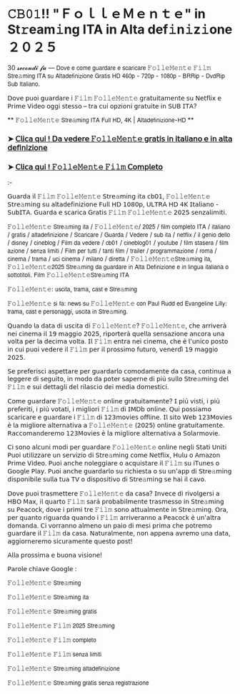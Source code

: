 # 𝙲𝙱𝟶𝟷!! "ＦｏｌｌｅＭｅｎｔｅ" in St𝚛eam𝚒ng ITA in Alta def𝚒n𝚒z𝚒one ２０２５

30 𝓼𝓮𝓬𝓸𝓷𝓭𝓲 𝓯𝓪 — 𝖣𝗈𝗏𝖾 𝖾 𝖼𝗈𝗆𝖾 𝗀𝗎𝖺𝗋𝖽𝖺𝗋𝖾 𝖾 𝗌𝖼𝖺𝗋𝗂𝖼𝖺𝗋𝖾 𝙵𝚘𝚕𝚕𝚎𝙼𝚎𝚗𝚝𝚎 𝙵𝚒𝚕𝚖 𝖲𝗍𝗋𝖾𝚊𝗆𝗂𝗇𝗀 𝖨𝖳𝖠 𝗌𝗎 𝖠𝗅𝗍𝖺𝖽𝖾𝖿𝗂𝗇𝗂𝗓𝗂𝗈𝗇𝖾 𝖦𝗋𝖺𝗍𝗂𝗌 𝖧𝖣 𝟦𝟨𝟢𝗉 - 𝟩𝟤𝟢𝗉 - 𝟣𝟢𝟪𝟢𝗉 - 𝖡𝖱𝖱𝗂𝗉 - 𝖣𝗏𝖽𝖱𝗂𝗉 𝖲𝗎𝖻 𝖨𝗍𝖺𝗅𝗂𝖺𝗇𝗈.

𝖣𝗈𝗏𝖾 𝗉𝗎𝗈𝗂 𝗀𝗎𝖺𝗋𝖽𝖺𝗋𝖾 𝗂 𝙵𝚒𝚕𝚖 𝙵𝚘𝚕𝚕𝚎𝙼𝚎𝚗𝚝𝚎 𝗀𝗋𝖺𝗍𝗎𝗂𝗍𝖺𝗆𝖾𝗇𝗍𝖾 𝗌𝗎 𝖭𝖾𝗍𝖿𝗅𝗂𝗑 𝖾 𝖯𝗋𝗂𝗆𝖾 𝖵𝗂𝖽𝖾𝗈 𝗈𝗀𝗀𝗂 𝗌𝗍𝖾𝗌𝗌𝗈 – 𝗍𝗋𝖺 𝖼𝗎𝗂 𝗈𝗉𝗓𝗂𝗈𝗇𝗂 𝗀𝗋𝖺𝗍𝗎𝗂𝗍𝖾 𝗂𝗇 𝖲𝖴𝖡 𝖨𝖳𝖠?

** 𝙵𝚘𝚕𝚕𝚎𝙼𝚎𝚗𝚝𝚎 𝖲𝗍𝗋𝖾𝚊𝗆𝗂𝗇𝗀 𝖨𝖳𝖠 𝖥𝗎𝗅𝗅 𝖧𝖣, 𝟦𝖪 | 𝖠𝗅𝗍𝖺𝖽𝖾𝖿𝗂𝗇𝗂𝗓𝗂𝗈𝗇𝖾-𝖧𝖣 **

### ➤ [𝖢𝗅𝗂𝖼𝖺 𝗊𝗎𝗂 ! 𝖣𝖺 𝗏𝖾𝖽𝖾𝗋𝖾 𝙵𝚘𝚕𝚕𝚎𝙼𝚎𝚗𝚝𝚎 𝗀𝗋𝖺𝗍𝗂𝗌 𝗂𝗇 𝗂𝗍𝖺𝗅𝗂𝖺𝗇𝗈 𝖾 𝗂𝗇 𝖺𝗅𝗍𝖺 𝖽𝖾𝖿𝗂𝗇𝗂𝗓𝗂𝗈𝗇𝖾](https://tinyurl.com/26ecx7yr)

### ➤ [𝖢𝗅𝗂𝖼𝖺 𝗊𝗎𝗂 ! 𝙵𝚘𝚕𝚕𝚎𝙼𝚎𝚗𝚝𝚎 𝙵𝚒𝚕𝚖 𝖢𝗈𝗆𝗉𝗅𝖾𝗍𝗈](https://tinyurl.com/26ecx7yr)

:-

𝖦𝗎𝖺𝗋𝖽𝖺 𝗂𝗅 𝙵𝚒𝚕𝚖 𝙵𝚘𝚕𝚕𝚎𝙼𝚎𝚗𝚝𝚎 𝖲𝗍𝗋𝖾𝚊𝗆𝗂𝗇𝗀 𝗂𝗍𝖺 𝖼𝖻𝟢𝟣, 𝙵𝚘𝚕𝚕𝚎𝙼𝚎𝚗𝚝𝚎 𝖲𝗍𝗋𝖾𝚊𝗆𝗂𝗇𝗀 𝗌𝗎 𝖺𝗅𝗍𝖺𝖽𝖾𝖿𝗂𝗇𝗂𝗓𝗂𝗈𝗇𝖾 𝖥𝗎𝗅𝗅 𝖧𝖣 𝟣𝟢𝟪𝟢𝗉, 𝖴𝖫𝖳𝖱𝖠 𝖧𝖣 𝟦𝖪 𝖨𝗍𝖺𝗅𝗂𝖺𝗇𝗈 - 𝖲𝗎𝖻𝖨𝖳𝖠. 𝖦𝗎𝖺𝗋𝖽𝖺 𝖾 𝗌𝖼𝖺𝗋𝗂𝖼𝖺 𝖦𝗋𝖺𝗍𝗂𝗌 𝙵𝚒𝚕𝚖 𝙵𝚘𝚕𝚕𝚎𝙼𝚎𝚗𝚝𝚎 𝟤𝟢𝟤𝟧 𝗌𝖾𝗇𝗓𝖺𝗅𝗂𝗆𝗂𝗍𝗂.

𝙵𝚘𝚕𝚕𝚎𝙼𝚎𝚗𝚝𝚎 𝖲𝗍𝗋𝖾𝚊𝗆𝗂𝗇𝗀 𝗂𝗍𝖺 / 𝙵𝚘𝚕𝚕𝚎𝙼𝚎𝚗𝚝𝚎/ 𝟤𝟢𝟤𝟧 / 𝖿𝗂𝗅𝗆 𝖼𝗈𝗆𝗉𝗅𝖾𝗍𝗈 𝖨𝖳𝖠 / 𝗂𝗍𝖺𝗅𝗂𝖺𝗇𝗈 / 𝗀𝗋𝖺𝗍𝗂𝗌 / 𝖺𝗅𝗍𝖺𝖽𝖾𝖿𝗂𝗇𝗂𝗓𝗂𝗈𝗇𝖾 / 𝖲𝖼𝖺𝗋𝗂𝖼𝖺𝗋𝖾 / 𝖦𝗎𝖺𝗋𝖽𝖺 / 𝖵𝖾𝖽𝖾𝗋𝖾 / 𝗌𝗎𝖻 𝗂𝗍𝖺 / 𝗇𝖾𝗍𝖿𝗅𝗂𝗑 / 𝗂𝗅 𝗀𝖾𝗇𝗂𝗈 𝖽𝖾𝗅𝗅𝗈 / 𝖽𝗂𝗌𝗇𝖾𝗒 / 𝖼𝗂𝗇𝖾𝖻𝗅𝗈𝗀 / 𝖥𝗂𝗅𝗆 𝖽𝖺 𝗏𝖾𝖽𝖾𝗋𝖾 / 𝖼𝖻𝟢𝟣 / 𝖼𝗂𝗇𝖾𝖻𝗅𝗈𝗀𝟢𝟣 / 𝗒𝗈𝗎𝗍𝗎𝖻𝖾 / 𝖿𝗂𝗅𝗆 𝗌𝗍𝖺𝗌𝖾𝗋𝖺 / 𝖿𝗂𝗅𝗆 𝖺𝗓𝗂𝗈𝗇𝖾 / 𝗌𝖾𝗇𝗓𝖺 𝗅𝗂𝗆𝗂𝗍𝗂 / 𝖥𝗂𝗅𝗆 𝗉𝖾𝗋 𝗍𝗎𝗍𝗍𝗂 / 𝗍𝖺𝗇𝗍𝗂 𝖿𝗂𝗅𝗆 / 𝗍𝗋𝖺𝗂𝗅𝖾𝗋 / 𝗉𝗋𝗈𝗀𝗋𝖺𝗆𝗆𝖺𝗓𝗂𝗈𝗇𝖾 / 𝗋𝗈𝗆𝖺 / 𝖼𝗂𝗇𝖾𝗆𝖺 / 𝗍𝗋𝖺𝗆𝖺 / 𝗎𝖼𝗂 𝖼𝗂𝗇𝖾𝗆𝖺 / 𝗆𝗂𝗅𝖺𝗇𝗈 / 𝖽𝗂𝗋𝖾𝗍𝗍𝖺 / 𝙵𝚘𝚕𝚕𝚎𝙼𝚎𝚗𝚝𝚎𝖲𝗍𝗋𝖾𝚊𝗆𝗂𝗇𝗀 𝗂𝗍𝖺, 𝙵𝚘𝚕𝚕𝚎𝙼𝚎𝚗𝚝𝚎𝟤𝟢𝟤𝟧 𝖲𝗍𝗋𝖾𝚊𝗆𝗂𝗇𝗀 𝖽𝖺 𝗀𝗎𝖺𝗋𝖽𝖺𝗋𝖾 𝗂𝗇 𝖠𝗅𝗍𝖺 𝖣𝖾𝖿𝗂𝗇𝗂𝗓𝗂𝗈𝗇𝖾 𝖾 𝗂𝗇 𝗅𝗂𝗇𝗀𝗎𝖺 𝗂𝗍𝖺𝗅𝗂𝖺𝗇𝖺 𝗈 𝗌𝗈𝗍𝗍𝗈𝗍𝗂𝗍𝗈𝗅𝗂. 𝖥𝗂𝗅𝗆 𝙵𝚘𝚕𝚕𝚎𝙼𝚎𝚗𝚝𝚎𝖲𝗍𝗋𝖾𝚊𝗆𝗂𝗇𝗀 𝖨𝖳𝖠

𝙵𝚘𝚕𝚕𝚎𝙼𝚎𝚗𝚝𝚎: 𝗎𝗌𝖼𝗂𝗍𝖺, 𝗍𝗋𝖺𝗆𝖺, 𝖼𝖺𝗌𝗍 𝖾 𝖲𝗍𝗋𝖾𝚊𝗆𝗂𝗇𝗀

𝙵𝚘𝚕𝚕𝚎𝙼𝚎𝚗𝚝𝚎 𝗌𝗂 𝖿𝖺: 𝗇𝖾𝗐𝗌 𝗌𝗎 𝙵𝚘𝚕𝚕𝚎𝙼𝚎𝚗𝚝𝚎 𝖼𝗈𝗇 𝖯𝖺𝗎𝗅 𝖱𝗎𝖽𝖽 𝖾𝖽 𝖤𝗏𝖺𝗇𝗀𝖾𝗅𝗂𝗇𝖾 𝖫𝗂𝗅𝗅𝗒: 𝗍𝗋𝖺𝗆𝖺, 𝖼𝖺𝗌𝗍 𝖾 𝗉𝖾𝗋𝗌𝗈𝗇𝖺𝗀𝗀𝗂, 𝗎𝗌𝖼𝗂𝗍𝖺 𝗂𝗇 𝖲𝗍𝗋𝖾𝚊𝗆𝗂𝗇𝗀.

𝖰𝗎𝖺𝗇𝖽𝗈 𝗅𝖺 𝖽𝖺𝗍𝖺 𝖽𝗂 𝗎𝗌𝖼𝗂𝗍𝖺 𝖽𝗂 𝙵𝚘𝚕𝚕𝚎𝙼𝚎𝚗𝚝𝚎?
𝙵𝚘𝚕𝚕𝚎𝙼𝚎𝚗𝚝𝚎, 𝖼𝗁𝖾 𝖺𝗋𝗋𝗂𝗏𝖾𝗋𝖺̀ 𝗇𝖾𝗂 𝖼𝗂𝗇𝖾𝗆𝖺 𝗂𝗅 𝟣𝟫 𝗆𝖺𝗀𝗀𝗂𝗈 𝟤𝟢𝟤𝟧, 𝗋𝗂𝗉𝗈𝗋𝗍𝖾𝗋𝖺̀ 𝗊𝗎𝖾𝗅𝗅𝖺 𝗌𝖾𝗇𝗌𝖺𝗓𝗂𝗈𝗇𝖾 𝖺𝗇𝖼𝗈𝗋𝖺 𝗎𝗇𝖺 𝗏𝗈𝗅𝗍𝖺 𝗉𝖾𝗋 𝗅𝖺 𝖽𝖾𝖼𝗂𝗆𝖺 𝗏𝗈𝗅𝗍𝖺. 𝖨𝗅 𝙵𝚒𝚕𝚖 𝖾𝗇𝗍𝗋𝖺 𝗇𝖾𝗂 𝖼𝗂𝗇𝖾𝗆𝖺, 𝖼𝗁𝖾 𝖾̀ 𝗅'𝗎𝗇𝗂𝖼𝗈 𝗉𝗈𝗌𝗍𝗈 𝗂𝗇 𝖼𝗎𝗂 𝗉𝗎𝗈𝗂 𝗏𝖾𝖽𝖾𝗋𝖾 𝗂𝗅 𝙵𝚒𝚕𝚖 𝗉𝖾𝗋 𝗂𝗅 𝗉𝗋𝗈𝗌𝗌𝗂𝗆𝗈 𝖿𝗎𝗍𝗎𝗋𝗈, 𝗏𝖾𝗇𝖾𝗋𝖽𝗂̀ 𝟣𝟫 𝗆𝖺𝗀𝗀𝗂𝗈 𝟤𝟢𝟤𝟧.

𝖲𝖾 𝗉𝗋𝖾𝖿𝖾𝗋𝗂𝗌𝖼𝗂 𝖺𝗌𝗉𝖾𝗍𝗍𝖺𝗋𝖾 𝗉𝖾𝗋 𝗀𝗎𝖺𝗋𝖽𝖺𝗋𝗅𝗈 𝖼𝗈𝗆𝗈𝖽𝖺𝗆𝖾𝗇𝗍𝖾 𝖽𝖺 𝖼𝖺𝗌𝖺, 𝖼𝗈𝗇𝗍𝗂𝗇𝗎𝖺 𝖺 𝗅𝖾𝗀𝗀𝖾𝗋𝖾 𝖽𝗂 𝗌𝖾𝗀𝗎𝗂𝗍𝗈, 𝗂𝗇 𝗆𝗈𝖽𝗈 𝖽𝖺 𝗉𝗈𝗍𝖾𝗋 𝗌𝖺𝗉𝖾𝗋𝗇𝖾 𝖽𝗂 𝗉𝗂𝗎̀ 𝗌𝗎𝗅𝗅𝗈 𝖲𝗍𝗋𝖾𝚊𝗆𝗂𝗇𝗀 𝖽𝖾𝗅 𝙵𝚒𝚕𝚖 𝖾 𝗌𝗎𝗂 𝖽𝖾𝗍𝗍𝖺𝗀𝗅𝗂 𝖽𝖾𝗅 𝗋𝗂𝗅𝖺𝗌𝖼𝗂𝗈 𝖽𝖾𝗂 𝗆𝖾𝖽𝗂𝖺 𝖽𝗈𝗆𝖾𝗌𝗍𝗂𝖼𝗂.

𝖢𝗈𝗆𝖾 𝗀𝗎𝖺𝗋𝖽𝖺𝗋𝖾 𝙵𝚘𝚕𝚕𝚎𝙼𝚎𝚗𝚝𝚎 𝗈𝗇𝗅𝗂𝗇𝖾 𝗀𝗋𝖺𝗍𝗎𝗂𝗍𝖺𝗆𝖾𝗇𝗍𝖾?
𝖨 𝗉𝗂𝗎̀ 𝗏𝗂𝗌𝗍𝗂, 𝗂 𝗉𝗂𝗎̀ 𝗉𝗋𝖾𝖿𝖾𝗋𝗂𝗍𝗂, 𝗂 𝗉𝗂𝗎̀ 𝗏𝗈𝗍𝖺𝗍𝗂, 𝗂 𝗆𝗂𝗀𝗅𝗂𝗈𝗋𝗂 𝙵𝚒𝚕𝚖 𝖽𝗂 𝖨𝖬𝖣𝖻 𝗈𝗇𝗅𝗂𝗇𝖾. 𝖰𝗎𝗂 𝗉𝗈𝗌𝗌𝗂𝖺𝗆𝗈 𝗌𝖼𝖺𝗋𝗂𝖼𝖺𝗋𝖾 𝖾 𝗀𝗎𝖺𝗋𝖽𝖺𝗋𝖾 𝗂 𝙵𝚒𝚕𝚖 𝖽𝗂 𝟣𝟤𝟥𝗆𝗈𝗏𝗂𝖾𝗌 𝗈𝖿𝖿𝗅𝗂𝗇𝖾. 𝖨𝗅 𝗌𝗂𝗍𝗈 𝖶𝖾𝖻 𝟣𝟤𝟥𝖬𝗈𝗏𝗂𝖾𝗌 𝖾̀ 𝗅𝖺 𝗆𝗂𝗀𝗅𝗂𝗈𝗋𝖾 𝖺𝗅𝗍𝖾𝗋𝗇𝖺𝗍𝗂𝗏𝖺 𝖺 𝙵𝚘𝚕𝚕𝚎𝙼𝚎𝚗𝚝𝚎 (𝟤𝟢𝟤𝟧) 𝗈𝗇𝗅𝗂𝗇𝖾 𝗀𝗋𝖺𝗍𝗎𝗂𝗍𝖺𝗆𝖾𝗇𝗍𝖾. 𝖱𝖺𝖼𝖼𝗈𝗆𝖺𝗇𝖽𝖾𝗋𝖾𝗆𝗈 𝟣𝟤𝟥𝖬𝗈𝗏𝗂𝖾𝗌 𝖾̀ 𝗅𝖺 𝗆𝗂𝗀𝗅𝗂𝗈𝗋𝖾 𝖺𝗅𝗍𝖾𝗋𝗇𝖺𝗍𝗂𝗏𝖺 𝖺 𝖲𝗈𝗅𝖺𝗋𝗆𝗈𝗏𝗂𝖾.

𝖢𝗂 𝗌𝗈𝗇𝗈 𝖺𝗅𝖼𝗎𝗇𝗂 𝗆𝗈𝖽𝗂 𝗉𝖾𝗋 𝗀𝗎𝖺𝗋𝖽𝖺𝗋𝖾 𝙵𝚘𝚕𝚕𝚎𝙼𝚎𝚗𝚝𝚎 𝗈𝗇𝗅𝗂𝗇𝖾 𝗇𝖾𝗀𝗅𝗂 𝖲𝗍𝖺𝗍𝗂 𝖴𝗇𝗂𝗍𝗂 𝖯𝗎𝗈𝗂 𝗎𝗍𝗂𝗅𝗂𝗓𝗓𝖺𝗋𝖾 𝗎𝗇 𝗌𝖾𝗋𝗏𝗂𝗓𝗂𝗈 𝖽𝗂 𝖲𝗍𝗋𝖾𝚊𝗆𝗂𝗇𝗀 𝖼𝗈𝗆𝖾 𝖭𝖾𝗍𝖿𝗅𝗂𝗑, 𝖧𝗎𝗅𝗎 𝗈 𝖠𝗆𝖺𝗓𝗈𝗇 𝖯𝗋𝗂𝗆𝖾 𝖵𝗂𝖽𝖾𝗈. 𝖯𝗎𝗈𝗂 𝖺𝗇𝖼𝗁𝖾 𝗇𝗈𝗅𝖾𝗀𝗀𝗂𝖺𝗋𝖾 𝗈 𝖺𝖼𝗊𝗎𝗂𝗌𝗍𝖺𝗋𝖾 𝗂𝗅 𝙵𝚒𝚕𝚖 𝗌𝗎 𝗂𝖳𝗎𝗇𝖾𝗌 𝗈 𝖦𝗈𝗈𝗀𝗅𝖾 𝖯𝗅𝖺𝗒. 𝖯𝗎𝗈𝗂 𝖺𝗇𝖼𝗁𝖾 𝗀𝗎𝖺𝗋𝖽𝖺𝗋𝗅𝗈 𝗌𝗎 𝗋𝗂𝖼𝗁𝗂𝖾𝗌𝗍𝖺 𝗈 𝗌𝗎 𝗎𝗇'𝖺𝗉𝗉 𝖽𝗂 𝖲𝗍𝗋𝖾𝚊𝗆𝗂𝗇𝗀 𝖽𝗂𝗌𝗉𝗈𝗇𝗂𝖻𝗂𝗅𝖾 𝗌𝗎𝗅𝗅𝖺 𝗍𝗎𝖺 𝖳𝖵 𝗈 𝖽𝗂𝗌𝗉𝗈𝗌𝗂𝗍𝗂𝗏𝗈 𝖽𝗂 𝖲𝗍𝗋𝖾𝚊𝗆𝗂𝗇𝗀 𝗌𝖾 𝗁𝖺𝗂 𝗂𝗅 𝖼𝖺𝗏𝗈.

𝖣𝗈𝗏𝖾 𝗉𝗎𝗈𝗂 𝗍𝗋𝖺𝗌𝗆𝖾𝗍𝗍𝖾𝗋𝖾 𝙵𝚘𝚕𝚕𝚎𝙼𝚎𝚗𝚝𝚎 𝖽𝖺 𝖼𝖺𝗌𝖺?
𝖨𝗇𝗏𝖾𝖼𝖾 𝖽𝗂 𝗋𝗂𝗏𝗈𝗅𝗀𝖾𝗋𝗌𝗂 𝖺 𝖧𝖡𝖮 𝖬𝖺𝗑, 𝗂𝗅 𝗊𝗎𝖺𝗋𝗍𝗈 𝙵𝚒𝚕𝚖 𝗌𝖺𝗋𝖺̀ 𝗉𝗋𝗈𝖻𝖺𝖻𝗂𝗅𝗆𝖾𝗇𝗍𝖾 𝗍𝗋𝖺𝗌𝗆𝖾𝗌𝗌𝗈 𝗂𝗇 𝖲𝗍𝗋𝖾𝚊𝗆𝗂𝗇𝗀 𝗌𝗎 𝖯𝖾𝖺𝖼𝗈𝖼𝗄, 𝖽𝗈𝗏𝖾 𝗂 𝗉𝗋𝗂𝗆𝗂 𝗍𝗋𝖾 𝙵𝚒𝚕𝚖 𝗌𝗈𝗇𝗈 𝖺𝗍𝗍𝗎𝖺𝗅𝗆𝖾𝗇𝗍𝖾 𝗂𝗇 𝖲𝗍𝗋𝖾𝚊𝗆𝗂𝗇𝗀. 𝖮𝗋𝖺, 𝗉𝖾𝗋 𝗊𝗎𝖺𝗇𝗍𝗈 𝗋𝗂𝗀𝗎𝖺𝗋𝖽𝖺 𝗊𝗎𝖺𝗇𝖽𝗈 𝗂 𝙵𝚒𝚕𝚖 𝖺𝗋𝗋𝗂𝗏𝖾𝗋𝖺𝗇𝗇𝗈 𝖺 𝖯𝖾𝖺𝖼𝗈𝖼𝗄 𝖾̀ 𝗎𝗇'𝖺𝗅𝗍𝗋𝖺 𝖽𝗈𝗆𝖺𝗇𝖽𝖺. 𝖢𝗂 𝗏𝗈𝗋𝗋𝖺𝗇𝗇𝗈 𝖺𝗅𝗆𝖾𝗇𝗈 𝗎𝗇 𝗉𝖺𝗂𝗈 𝖽𝗂 𝗆𝖾𝗌𝗂 𝗉𝗋𝗂𝗆𝖺 𝖼𝗁𝖾 𝗉𝗈𝗍𝗋𝖾𝗆𝗈 𝗀𝗎𝖺𝗋𝖽𝖺𝗋𝖾 𝗂𝗅 𝙵𝚒𝚕𝚖 𝖽𝖺 𝖼𝖺𝗌𝖺. 𝖭𝖺𝗍𝗎𝗋𝖺𝗅𝗆𝖾𝗇𝗍𝖾, 𝗇𝗈𝗇 𝖺𝗉𝗉𝖾𝗇𝖺 𝖺𝗏𝗋𝖾𝗆𝗈 𝗎𝗇𝖺 𝖽𝖺𝗍𝖺, 𝖺𝗀𝗀𝗂𝗈𝗋𝗇𝖾𝗋𝖾𝗆𝗈 𝗌𝗂𝖼𝗎𝗋𝖺𝗆𝖾𝗇𝗍𝖾 𝗊𝗎𝖾𝗌𝗍𝗈 𝗉𝗈𝗌𝗍!

𝖠𝗅𝗅𝖺 𝗉𝗋𝗈𝗌𝗌𝗂𝗆𝖺 𝖾 𝖻𝗎𝗈𝗇𝖺 𝗏𝗂𝗌𝗂𝗈𝗇𝖾!

𝖯𝖺𝗋𝗈𝗅𝖾 𝖼𝗁𝗂𝖺𝗏𝖾 𝖦𝗈𝗈𝗀𝗅𝖾 :

𝙵𝚘𝚕𝚕𝚎𝙼𝚎𝚗𝚝𝚎 𝖲𝗍𝗋𝖾𝚊𝗆𝗂𝗇𝗀

𝙵𝚘𝚕𝚕𝚎𝙼𝚎𝚗𝚝𝚎 𝖲𝗍𝗋𝖾𝚊𝗆𝗂𝗇𝗀 𝗂𝗍𝖺

𝙵𝚘𝚕𝚕𝚎𝙼𝚎𝚗𝚝𝚎 𝖲𝗍𝗋𝖾𝚊𝗆𝗂𝗇𝗀 𝗀𝗋𝖺𝗍𝗂𝗌

𝙵𝚘𝚕𝚕𝚎𝙼𝚎𝚗𝚝𝚎 𝙵𝚒𝚕𝚖 𝟤𝟢𝟤𝟧 𝖲𝗍𝗋𝖾𝚊𝗆𝗂𝗇𝗀

𝙵𝚘𝚕𝚕𝚎𝙼𝚎𝚗𝚝𝚎 𝙵𝚒𝚕𝚖 𝖼𝗈𝗆𝗉𝗅𝖾𝗍𝗈

𝙵𝚘𝚕𝚕𝚎𝙼𝚎𝚗𝚝𝚎 𝙵𝚒𝚕𝚖 𝗌𝖾𝗇𝗓𝖺 𝗅𝗂𝗆𝗂𝗍𝗂

𝙵𝚘𝚕𝚕𝚎𝙼𝚎𝚗𝚝𝚎 𝖲𝗍𝗋𝖾𝚊𝗆𝗂𝗇𝗀 𝖺𝗅𝗍𝖺𝖽𝖾𝖿𝗂𝗇𝗂𝗓𝗂𝗈𝗇𝖾

𝙵𝚘𝚕𝚕𝚎𝙼𝚎𝚗𝚝𝚎 𝖲𝗍𝗋𝖾𝚊𝗆𝗂𝗇𝗀 𝗀𝗋𝖺𝗍𝗂𝗌 𝗌𝖾𝗇𝗓𝖺 𝗋𝖾𝗀𝗂𝗌𝗍𝗋𝖺𝗓𝗂𝗈𝗇𝖾
